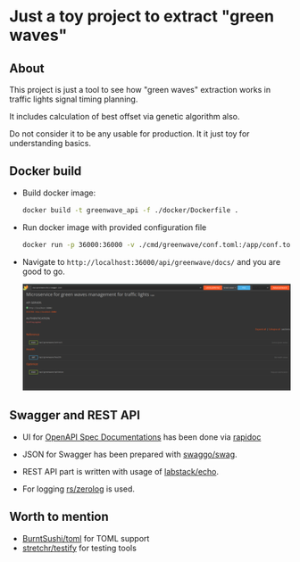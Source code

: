 # Just a toy project to extract "green waves"

## About
This project is just a tool to see how "green waves" extraction works in traffic lights signal timing planning.

It includes calculation of best offset via genetic algorithm also.

Do not consider it to be any usable for production. It it just toy for understanding basics.

## Docker build
* Build docker image:
    ```bash
    docker build -t greenwave_api -f ./docker/Dockerfile .
    ```

* Run docker image with provided configuration file
    ```bash
    docker run -p 36000:36000 -v ./cmd/greenwave/conf.toml:/app/conf.toml greenwave_api --conf conf.toml
    ```

* Navigate to `http://localhost:36000/api/greenwave/docs/` and you are good to go.

    <img src="./images/screen0.png" width="720" title="Swagger documentation">

## Swagger and REST API

* UI for [OpenAPI Spec Documentations](https://swagger.io/specification/) has been done via [rapidoc](https://rapidocweb.com/)

* JSON for Swagger has been prepared with [swaggo/swag](https://github.com/swaggo/swag).

* REST API part is written with usage of [labstack/echo](https://echo.labstack.com/).

* For logging [rs/zerolog](https://github.com/rs/zerolog) is used.

## Worth to mention

* [BurntSushi/toml](https://github.com/BurntSushi/toml) for TOML support
* [stretchr/testify](https://github.com/stretchr/testify) for testing tools